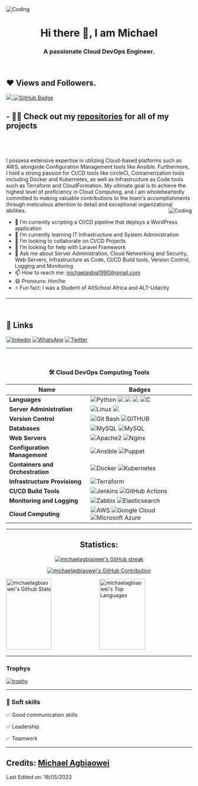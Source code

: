 <img align= "center" alt="Coding" src="https://blog.bit.ai/wp-content/uploads/2018/12/Kaizen-feat.png">

<h1 align="center">Hi there 👋, I am Michael</h1>
<h3 align="center">A passionate Cloud DevOps Engineer. </h3>
<br/>

## **❤ Views and Followers.**

<a href="https://github.com/michaelagbiaowei/github-profile-views-counter">
    <img src="https://komarev.com/ghpvc/?username=michaelagbiaowei">
</a>
<a href="https://github.com/michaelagbiaowei?tab=followers"><img src="https://img.shields.io/github/followers/michaelagbiaowei?label=Followers&style=social" alt="GitHub Badge"></a>

## **- 👨‍💻 Check out my <a href="https://github.com/michaelagbiaowei?tab=repositories"><b>repositories</b></a> for all of my projects**
#
<br/>
<br/>
I possess extensive expertise in utilizing Cloud-based platforms such as AWS, alongside Configuration Management tools like Ansible. Furthermore, I hold a strong passion for CI/CD tools like circleCI, Containerization tools including Docker and Kubernetes, as well as Infrastructure as Code tools such as Terraform and CloudFormation. My ultimate goal is to achieve the highest level of proficiency in Cloud Computing, and I am wholeheartedly committed to making valuable contributions to the team's accomplishments through meticulous attention to detail and exceptional organizational abilities.
<img align= "right" alt="Coding" src="https://media3.giphy.com/media/f3iwJFOVOwuy7K6FFw/giphy.gif?cid=ecf05e47it4vh1auggmthhb8s05skhndo9jhpyivh1koe2yo&rid=giphy.gif&ct=g">


- 🔭 I’m currently scripting a CI/CD pipeline that deploys a WordPress application
- 🌱 I’m currently learning IT Infrastructure and System Administration
- 👯 I’m looking to collaborate on CI/CD Projects
- 🤔 I’m looking for help with Laravel Framework 
- 💬 Ask me about Server Administration, Cloud Networking and Security, Web Servers, Infrastructure as Code, CI/CD Build tools, Version Control, Logging and Monitoring
- 📫 How to reach me: michaelagbia1990@gmail.com 
- 😄 Pronouns: Him/he 
- ⚡ Fun fact: I was a Student of AltSchool Africa and ALT-Udacity

<hr>
<br>

## 🔗 Links
[![linkedin](https://img.shields.io/badge/linkedin-0A66C2?style=for-the-badge&logo=linkedin&logoColor=white)](https://www.linkedin.com/in/maiempire/)
[![WhatsApp](https://img.shields.io/badge/WhatsApp-25D366?style=for-the-badge&logo=whatsapp&logoColor=white)](https://wa.me/2348089440108)
[![Twitter](https://img.shields.io/badge/Twitter-1DA1F2?style=for-the-badge&logo=Twitter&logoColor=white)](https://twitter.com/michaelagbiaow2)


<hr>
<br>

<div align="center">

### 🛠 Cloud DevOps Computing Tools

Name | Badges
--- | --- 
**Languages**  |  ![Python](https://img.shields.io/badge/Python-%230175C2.svg?style=for-the-badge&logo=Python&logoColor=white) <img src="https://img.shields.io/badge/JavaScript-323330?style=for-the-badge&logo=javascript&logoColor=F7DF1E" /> <img src="https://img.shields.io/badge/CSS3-1572B6?style=for-the-badge&logo=css3&logoColor=white" /> <img src="https://img.shields.io/badge/HTML5-E34F26?style=for-the-badge&logo=html5&logoColor=white" /> ![C](https://img.shields.io/badge/c-%2300599C.svg?style=for-the-badge&logo=c&logoColor=white)
**Server Administration** |  ![Linux](https://img.shields.io/badge/Linux-%23FF9900.svg?style=for-the-badge&logo=Linux&logoColor=white) <img src="https://img.shields.io/badge/Windows-1572B6?style=for-the-badge&logo=windows&logoColor=white" />
**Version Control** |  ![Git Bash](https://img.shields.io/badge/git-%23F24E1E.svg?style=for-the-badge&logo=git&logoColor=white) ![GITHUB](https://img.shields.io/badge/github-%2300f.svg?style=for-the-badge&logo=github&logoColor=white)
**Databases**  |![MySQL](https://img.shields.io/badge/mysql-%2300f.svg?style=for-the-badge&logo=mysql&logoColor=white) ![MySQL](https://img.shields.io/badge/postgresql-%2300f.svg?style=for-the-badge&logo=postgresql&logoColor=white)
**Web Servers** |  ![Apache2](https://img.shields.io/badge/apache-%23F24E1E.svg?style=for-the-badge&logo=apache&logoColor=white) ![Nginx](https://img.shields.io/badge/Nginx-%234ea94b.svg?style=for-the-badge&logo=nginx&logoColor=white)
**Configuration Management** | ![Ansible](https://img.shields.io/badge/Ansible-000?style=for-the-badge&logo=ansible&logoColor=white) ![Puppet](https://img.shields.io/badge/Puppet-fff?style=for-the-badge&logo=Puppet&logoColor=yellow)
**Containers and Orchestration** | ![Docker](https://img.shields.io/badge/docker-%230175C2.svg?style=for-the-badge&logo=docker&logoColor=white) ![Kubernetes](https://img.shields.io/badge/kubernetes-%230175C2.svg?style=for-the-badge&logo=kubernetes&logoColor=white)
**Infrastructure Provisiong** | ![Terraform](https://img.shields.io/badge/Terraform-%23430098.svg?style=for-the-badge&logo=terraform&logoColor=white)
**CI/CD Build Tools**   | ![Jenkins](https://img.shields.io/badge/Jenkins-fff?style=for-the-badge&logo=jenkins&logoColor=red) ![GitHub Actions](https://img.shields.io/badge/github%20actions-%232671E5.svg?style=for-the-badge&logo=githubactions&logoColor=white)
**Monitoring and Logging**   | ![Zabbix](https://img.shields.io/badge/Zabbix-ff0000?style=for-the-badge&logo=zabbix&logoColor=white) ![Elasticsearch](https://img.shields.io/badge/Elasticsearch-fff?style=for-the-badge&logo=elasticsearch&logoColor=yellow) 
**Cloud Computing** | ![AWS](https://img.shields.io/badge/AWS-%23FF9900.svg?style=for-the-badge&logo=amazon-aws&logoColor=white)  ![Google Cloud](https://img.shields.io/badge/Google%20Cloud-fff?style=for-the-badge&logo=Google%20Cloud&logoColor=red) ![Microsoft Azure](https://img.shields.io/badge/Microsoft%20Azure-%230175C2.svg?style=for-the-badge&logo=Microsoft%20Azure&logoColor=white)

</p> 

</div>

<hr>


<h2 align="center"> Statistics: </h2>

<p align="center">
  <a href="https://github.com/michaelagbiaowei">
    <img src="https://github-readme-streak-stats.herokuapp.com/?user=michaelagbiaowei&theme=radical&border=7F3FBF&background=0D1117" alt="michaelagbiaowei's GitHub streak"/>
  </a>
</p>

<p align="center">
  <a href="https://github.com/michaelagbiaowei">
    <img src="https://github-profile-summary-cards.vercel.app/api/cards/profile-details?username=michaelagbiaowei&theme=radical" alt="michaelagbiaowei's GitHub Contribution"/>
  </a>
</p>


<a> 
  <a href="https://github.com/michaelagbiaowei"><img alt="michaelagbiaowei's Github Stats" src="https://denvercoder1-github-readme-stats.vercel.app/api?username=michaelagbiaowei&show_icons=true&count_private=true&theme=react&border_color=7F3FBF&bg_color=0D1117&title_color=CDB4DB&icon_color=CDB4DB" height="192px" width="49.5%"/></a>
  <a href="https://github.com/michaelagbiaowei"><img alt="michaelagbiaowei's Top Languages" src="https://denvercoder1-github-readme-stats.vercel.app/api/top-langs/?username=michaelagbiaowei&langs_count=8&layout=compact&theme=react&border_color=7F3FBF&bg_color=0D1117&title_color=CDB4DB&icon_color=CDB4DB" height="192px" width="49.5%"/></a>
  <br/>
</a>

----

### Trophys

[![trophy](https://github-profile-trophy.vercel.app/?username=michaelagbiaowei)](https://github.com/ryo-ma/github-profile-trophy)

<hr>

### 👔 Soft skills

✅ Good communication skills

✅ Leadership

✅ Teamwork

 ----
## **Credits: <a href="https://www.linkedin.com/in/maiempire/"><b>Michael Agbiaowei</b></a>**

Last Edited on: 18/05/2023
<!--
**michaelagbiaowei/michaelagbiaowei** is a ✨ _special_ ✨ repository because its `README.md` (this file) appears on your GitHub profile.

